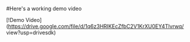 #Here's a working demo video

[!Demo Video](https://drive.google.com/file/d/1q6z3HRIKEcZfbC2V1KrXU0EY4Tlvrwq/
view?usp=drivesdk)

